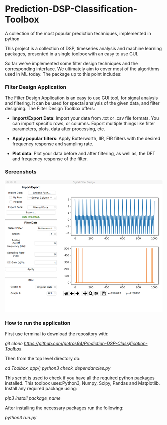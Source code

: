 # Prediction-DSP-Classification-Toolbox
A collection of the most popular prediction techniques, implemented in python

This project is a collection of DSP, timeseries analysis and machine learning packages, presented
in a single toolbox with an easy to use GUI.

So far we've implemented some filter design techniques and the corresponding interface.
We ultimately aim to cover most of the algorithms used in ML today. The package up to this
point includes:

### Filter Design Application ###

The Filter Design Application is an easy to use GUI tool, for signal analysis and filtering. It can be used for spectal
analysis of the given data, and filter designing.
The Filter Design Toolbox offers:

* __Import/Export Data__: Import your data from .txt or .csv file formats. You can import specific rows, or columns.
Export multiple things like filter parameters, plots, data after processing, etc.

* __Apply popular filters__: Apply Butterworth, IIR, FIR filters with the desired frequency response and sampling rate.

* __Plot data__: Plot your data before and after filtering, as well as, the DFT and frequency response of the filter.

### Screenshots ###
![Alt text](Screenshots/window1.png?raw=true "Application Window")


### How to run the application ###

First use terminal to download the repository with:

_git clone https://github.com/petros94/Prediction-DSP-Classification-Toolbox_

Then from the top level directory do:

_cd Toolbox_app/; python3 check_dependancies.py_

This script is used to check if you have all the required python packages installed. This toolbox uses:Python3, Numpy, Scipy,
Pandas and Matplotlib. Install any required package using:

_pip3 install package_name_

After installing the necessary packages run the following:

_python3 run.py_
